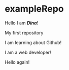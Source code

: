 # exampleRepo

Hello I am _**Dina**_!

My first repository

I am learning about Github!

I am a web developer!

Hello again!
